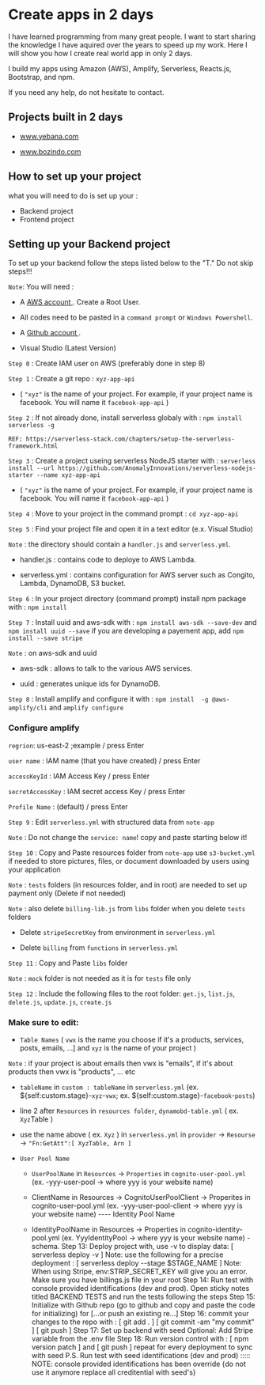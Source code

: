# Create apps in 2 days
I have learned programming from many great people. I want to start sharing the knowledge I have aquired over the years to speed up my work.
Here I will show you how I create real world app in only 2 days.

I build my apps using Amazon (AWS), Amplify, Serverless, Reacts.js, Bootstrap, and npm.

If you need any help, do not hesitate to contact. 

## Projects built in 2 days
* <a href="https://www.yebana.com"> www.yebana.com </a>

* <a href="https://www.bozindo.com"> www.bozindo.com </a>

## How to set up your project

what you will need to do is set up your :
* Backend project 
* Frontend project

## Setting up your Backend project 

To set up your backend follow the steps listed below to the "T." Do not skip steps!!! 

`Note`: You will need : 

  - A <a href="https://aws.amazon.com/"> AWS account </a>. Create a Root User.
  
  - All codes need to be pasted in a `command prompt` or `Windows Powershell`.
  
  - A <a href="https://github.com/"> Github account </a>.
  
  - Visual Studio (Latest Version)

`Step 0` : Create IAM user on AWS (preferably done in step 8)

`Step 1` : Create a git repo : `xyz-app-api` 

  * ( `"xyz"` is the name of your project. For example, if your project name is facebook. You will name it `facebook-app-api` )

`Step 2` : If not already done, install serverless globaly with : `npm install serverless -g`

`REF: https://serverless-stack.com/chapters/setup-the-serverless-framework.html`

`Step 3` : Create a project useing serverless NodeJS starter with : `serverless install --url https://github.com/AnomalyInnovations/serverless-nodejs-starter --name xyz-app-api`

 * ( `"xyz"` is the name of your project. For example, if your project name is facebook. You will name it `facebook-app-api` )

`Step 4` : Move to your project in the command prompt :  `cd xyz-app-api`

`Step 5` : Find your project file and open it in a text editor (e.x. Visual Studio)

`Note` : the directory should contain a `handler.js` and `serverless.yml`. 

- handler.js : contains code to deploye to AWS Lambda.

- serverless.yml : contains configuration for AWS server such as Congito, Lambda, DynamoDB, S3 bucket.

`Step 6` : In your project directory (command prompt) install npm package with : `npm install`

`Step 7` : Install uuid and aws-sdk with : `npm install aws-sdk --save-dev` and `npm install uuid --save` if you are developing a payement app, add `npm install --save stripe`

`Note` : on aws-sdk and uuid

- aws-sdk : allows to talk to the various AWS services.

- uuid :  generates unique ids for DynamoDB.

`Step 8` : Install amplify and configure it with : `npm install  -g @aws-amplify/cli` and `amplify configure`

### Configure amplify

`regrion`: us-east-2 ;example / press Enter

`user name` : IAM name (that you have created) / press Enter

`accessKeyId` : IAM Access Key / press Enter

`secretAccessKey` : IAM secret access Key / press Enter

`Profile Name` : (default) / press Enter

`Step 9` : Edit `serverless.yml` with structured data from `note-app`

`Note` : Do not change the `service: name`! copy and paste starting below it!

`Step 10` : Copy and Paste resources folder from `note-app` use `s3-bucket.yml` if needed to store pictures, files, or document downloaded by users using your application

`Note` : `tests` folders (in resources folder, and in root) are needed to set up payment only (Delete if not needed)

`Note` : also delete `billing-lib.js` from `libs` folder when you delete `tests` folders

- Delete `stripeSecretKey` from environment in `serverless.yml`

- Delete `billing` from `functions` in `serverless.yml`

`Step 11` : Copy and Paste `libs` folder 

`Note` : `mock` folder is not needed as it is for `tests` file only

`Step 12` : Include the following files to the root folder: `get.js`, `list.js`, `delete.js`, `update.js`, `create.js`

### Make sure to edit: 

* `Table Names` ( `vwx` is the name you choose if it's a products, services, posts, emails, ...] and `xyz` is the name of your project )

`Note` : if your project is about emails then vwx is "emails", if it's about products then vwx is "products", ... etc

   * `tableName` in `custom : tableName` in `serverless.yml` (ex. ${self:custom.stage}-`xyz`-`vwx`; ex. ${self:custom.stage}-`facebook`-`posts`)

* line 2 after `Resources` in `resources folder`, `dynamobd-table.yml` ( ex. `Xyz`Table )
   
* use the name above ( ex. `Xyz` ) in `serverless.yml` in `provider` -> `Resourse` -> `"Fn:GetAtt":[ XyzTable, Arn ]` 

* `User Pool Name`

  * `UserPoolName` in `Resources` -> `Properties` in `cognito-user-pool.yml` (ex. -yyy-user-pool -> where yyy is your website name)
  
  * ClientName  in Resources -> CognitoUserPoolClient -> Properites in cognito-user-pool.yml
(ex. -yyy-user-pool-client -> where yyy is your website name)
---- Identity Pool Name 
  * IdentityPoolName in Resources -> Properties in cognito-identity-pool.yml
(ex. YyyIdentityPool -> where yyy is your website name)
-schema.
Step 13: Deploy project with, use -v to display data: [ serverless deploy -v ]
Note: use the following for a precise deployment : [ serverless deploy --stage $STAGE_NAME ]
Note: When using Stripe, env:STRIP_SECRET_KEY will give you an error. Make sure you have billings.js file in your root
Step 14: Run test with console provided identifications (dev and prod).
Open sticky notes titled BACKEND TESTS and run the tests following the steps
Step 15: Initialize with Github repo (go to github and copy and paste the code for initializing) for [...or push an existing re...]
Step 16: commit your changes to the repo with : [ git add . ] [ git commit -am "my commit" ] [ git push ]
Step 17: Set up backend with seed
Optional: Add Stripe variable from the .env file
Step 18: Run version control with : [ npm version patch ] and [ git push ] repeat for every deployment to sync with seed
P.S. Run test with seed identifications (dev and prod) ::::: NOTE: console provided identifications has been override {do not use it anymore replace all creditential with seed's}
